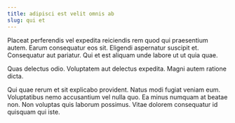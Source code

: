 ```yaml
---
title: adipisci est velit omnis ab
slug: qui et
---
```


Placeat perferendis vel expedita reiciendis rem quod qui praesentium autem. Earum consequatur eos sit. Eligendi aspernatur suscipit et. Consequatur aut pariatur. Qui et est aliquam unde labore ut ut quia quae.

Quas delectus odio. Voluptatem aut delectus expedita. Magni autem ratione dicta.

Qui quae rerum et sit explicabo provident. Natus modi fugiat veniam eum. Voluptatibus nemo accusantium vel nulla quo. Ea minus numquam at beatae non. Non voluptas quis laborum possimus. Vitae dolorem consequatur id quisquam qui iste.
